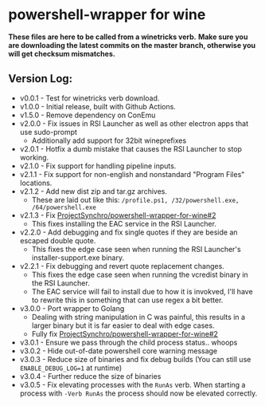 # powershell-wrapper for wine

**These files are here to be called from a winetricks verb.**
**Make sure you are downloading the latest commits on the master branch, otherwise you will get checksum mismatches.**

## Version Log:
- v0.0.1 - Test for winetricks verb download.
- v1.0.0 - Initial release, built with Github Actions.
- v1.5.0 - Remove dependency on ConEmu
- v2.0.0 - Fix issues in RSI Launcher as well as other electron apps that use sudo-prompt
   - Additionally add support for 32bit wineprefixes
- v2.0.1 - Hotfix a dumb mistake that causes the RSI Launcher to stop working.
- v2.1.0 - Fix support for handling pipeline inputs.
- v2.1.1 - Fix support for non-english and nonstandard "Program Files" locations.
- v2.1.2 - Add new dist zip and tar.gz archives.
   - These are laid out like this: `/profile.ps1, /32/powershell.exe, /64/powershell.exe`
- v2.1.3 - Fix [ProjectSynchro/powershell-wrapper-for-wine#2](https://github.com/ProjectSynchro/powershell-wrapper-for-wine/issues/2)
   - This fixes installing the EAC service in the RSI Launcher.
- v2.2.0 - Add debugging and fix single quotes if they are beside an escaped double quote.
   - This fixes the edge case seen when running the RSI Launcher's installer-support.exe binary.
- v2.2.1 - Fix debugging and revert quote replacement changes.
   - This fixes the edge case seen when running the vcredist binary in the RSI Launcher.
   - The EAC service will fail to install due to how it is invokved, I'll have to rewrite this in something that can use regex a bit better.
- v3.0.0 - Port wrapper to Golang
   - Dealing with string manipulation in C was painful, this results in a larger binary but it is far easier to deal with edge cases.
   - Fully fix [ProjectSynchro/powershell-wrapper-for-wine#2](https://github.com/ProjectSynchro/powershell-wrapper-for-wine/issues/2)
- v3.0.1 - Ensure we pass through the child process status.. whoops
- v3.0.2 - Hide out-of-date powershell core warning message
- v3.0.3 - Reduce size of binaries and fix debug builds (You can still use `ENABLE_DEBUG_LOG=1` at runtime)
- v3.0.4 - Further reduce the size of binaries
- v3.0.5 - Fix elevating processes with the `RunAs` verb. When starting a process with `-Verb RunAs` the process should now be elevated correctly.